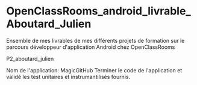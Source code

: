 # OpenClassRooms_android_livrable_Aboutard_Julien

Ensemble de mes livrables de mes différents projets de formation sur le parcours développeur d'application Android chez OpenClassRooms

P2_aboutard_julien

Nom de l'application: MagicGitHub
Terminer le code de l'application et validé les test unitaires et instrumantilisés fournis.
